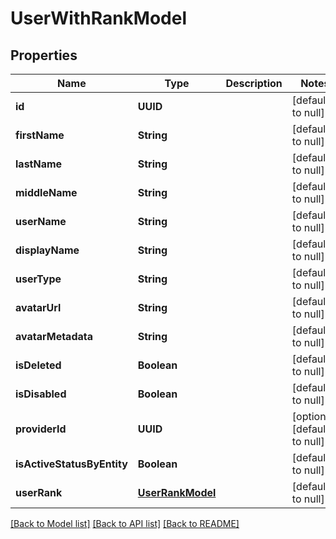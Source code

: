 # UserWithRankModel
## Properties

| Name | Type | Description | Notes |
|------------ | ------------- | ------------- | -------------|
| **id** | **UUID** |  | [default to null] |
| **firstName** | **String** |  | [default to null] |
| **lastName** | **String** |  | [default to null] |
| **middleName** | **String** |  | [default to null] |
| **userName** | **String** |  | [default to null] |
| **displayName** | **String** |  | [default to null] |
| **userType** | **String** |  | [default to null] |
| **avatarUrl** | **String** |  | [default to null] |
| **avatarMetadata** | **String** |  | [default to null] |
| **isDeleted** | **Boolean** |  | [default to null] |
| **isDisabled** | **Boolean** |  | [default to null] |
| **providerId** | **UUID** |  | [optional] [default to null] |
| **isActiveStatusByEntity** | **Boolean** |  | [default to null] |
| **userRank** | [**UserRankModel**](UserRankModel.md) |  | [default to null] |

[[Back to Model list]](../README.md#documentation-for-models) [[Back to API list]](../README.md#documentation-for-api-endpoints) [[Back to README]](../README.md)

